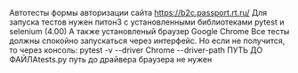 Автотесты формы авторизации сайта https://b2c.passport.rt.ru/
Для запуска тестов нужен питон3 с установленными библиотеками pytest и selenium (4.00)
А также установленый браузер Google Chrome
Все тесты должны спокойно запускаться через интерфейс. Но если не получится, то через консоль: pytest -v --driver Chrome --driver-path ПУТЬ ДО ФАЙЛАtests.py
путь до драйвера браузера не нужен
